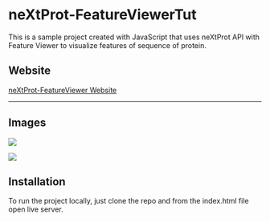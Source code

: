 # neXtProt-FeatureViewerTut

This is a sample project created with JavaScript that uses neXtProt API with Feature Viewer to visualize features of sequence of protein.
## Website

[neXtProt-FeatureViewer Website](https://dhanmoni.github.io/neXtProt-FeatureViewerTut/)

---

## Images

![](https://res.cloudinary.com/dmn19/image/upload/v1617038508/Screenshot_177.png)

![](https://res.cloudinary.com/dmn19/image/upload/v1617038507/Screenshot_176.png)

## Installation

To run the project locally, just clone the repo and from the index.html file open live server. 

